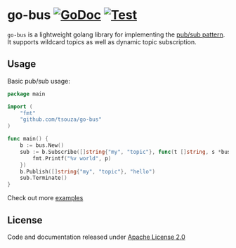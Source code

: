 # go-bus [![GoDoc](https://godoc.org/github.com/tsouza/go-bus?status.svg)](https://godoc.org/github.com/tsouza/go-bus) [![Test](https://github.com/tsouza/go-bus/actions/workflows/test.yml/badge.svg)](https://github.com/tsouza/go-bus/actions/workflows/test.yml)

`go-bus` is a lightweight golang library for implementing the [pub/sub pattern](https://en.wikipedia.org/wiki/Publish%E2%80%93subscribe_pattern). It supports wildcard topics as well as dynamic topic subscription.

## Usage

Basic pub/sub usage:

```go
package main

import (
	"fmt"
	"github.com/tsouza/go-bus"
)

func main() {
	b := bus.New()
	sub := b.Subscribe([]string{"my", "topic"}, func(t []string, s *bus.Subscription, p interface{}) {
		fmt.Printf("%v world", p)
	})
	b.Publish([]string{"my", "topic"}, "hello")
	sub.Terminate()
}
```

Check out more [examples](examples)

## License

Code and documentation released under [Apache License 2.0](LICENSE)
